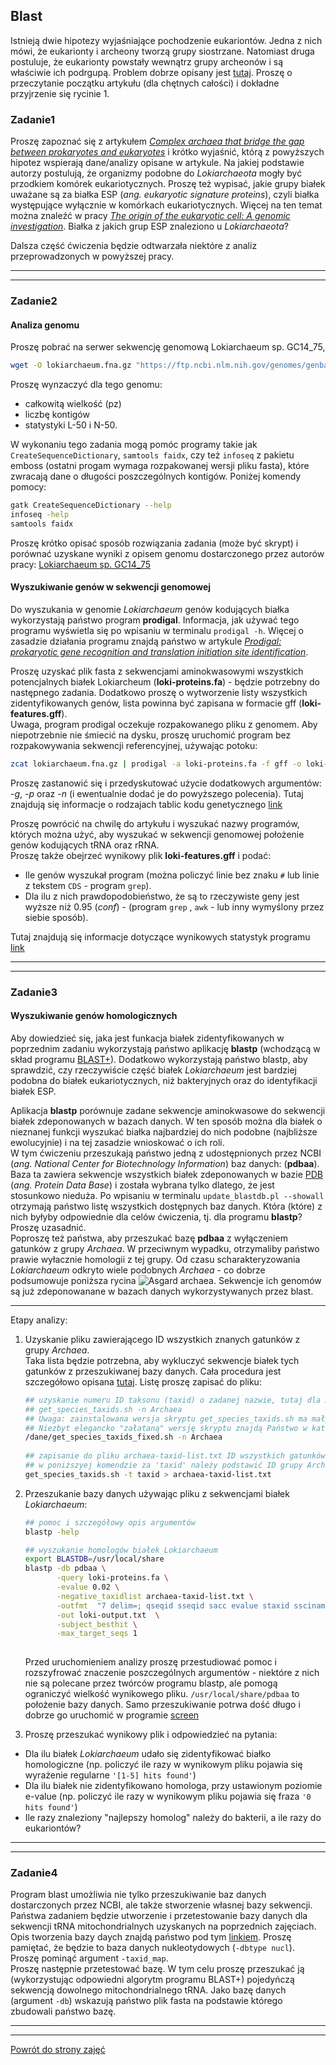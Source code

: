## Blast  

Istnieją dwie hipotezy wyjaśniające pochodzenie eukariontów. Jedna z nich mówi, że eukarionty i archeony tworzą grupy siostrzane. Natomiast druga postuluje, że eukarionty powstały wewnątrz grupy archeonów i są właściwie ich podrgupą. Problem dobrze opisany jest [tutaj](https://rdcu.be/d5feQ). Proszę o przeczytanie początku artykułu (dla chętnych całości) i dokładne przyjrzenie się rycinie 1.  
  
### Zadanie1  
Proszę zapoznać się z artykułem
 [*Complex archaea that bridge the gap between prokaryotes and eukaryotes*](https://www.ncbi.nlm.nih.gov/pmc/articles/PMC4444528/) 
 i krótko wyjaśnić, którą z powyższych hipotez wspierają dane/analizy opisane w artykule. Na jakiej podstawie autorzy postulują, że organizmy podobne do *Lokiarchaeota* mogły być przodkiem komórek eukariotycznych. Proszę też wypisać, jakie grupy białek uważane są za białka ESP (*ang. eukaryotic signature proteins*), czyli białka 
występujące wyłącznie w komórkach eukariotycznych. Więcej na ten temat można znaleźć w pracy
 [*The origin of the eukaryotic cell: A genomic investigation*](https://www.ncbi.nlm.nih.gov/pmc/articles/PMC122206/). Białka z jakich grup ESP znaleziono u *Lokiarchaeota*?    

 Dalsza część ćwiczenia będzie odtwarzała niektóre z analiz przeprowadzonych w powyższej pracy.    
     
***
***

### Zadanie2  
#### Analiza genomu  

Proszę pobrać na serwer sekwencję genomową Lokiarchaeum sp. GC14_75,   
```bash
wget -O lokiarchaeum.fna.gz "https://ftp.ncbi.nlm.nih.gov/genomes/genbank/archaea/Candidatus_Lokiarchaeum_sp._GC14_75/latest_assembly_versions/GCA_000986845.1_ASM98684v1/GCA_000986845.1_ASM98684v1_genomic.fna.gz"
```
Proszę wynzaczyć dla tego genomu:
* całkowitą wielkość (pz)  
* liczbę kontigów 
* statystyki L-50 i N-50. 

W wykonaniu tego zadania mogą pomóc programy takie jak `CreateSequenceDictionary`, `samtools faidx`, czy też `infoseq` z pakietu emboss (ostatni progam wymaga rozpakowanej wersji pliku fasta), które zwracają dane o długości poszczególnych kontigów. Poniżej komendy pomocy:  

```bash
gatk CreateSequenceDictionary --help 
infoseq -help 
samtools faidx
```
Proszę krótko opisać sposób rozwiązania zadania (może być skrypt) i porównać uzyskane wyniki z  opisem genomu dostarczonego przez autorów pracy: [Lokiarchaeum sp. GC14_75](https://ftp.ncbi.nlm.nih.gov/genomes/genbank/archaea/Candidatus_Lokiarchaeum_sp._GC14_75/latest_assembly_versions/GCA_000986845.1_ASM98684v1/GCA_000986845.1_ASM98684v1_assembly_stats.txt)   

#### Wyszukiwanie genów w sekwencji genomowej
Do wyszukania w genomie *Lokiarchaeum* genów kodujących białka wykorzystają państwo program **prodigal**. Informacja, jak używać tego programu wyświetla się po wpisaniu w terminalu `prodigal -h`. 
 Więcej o zasadzie działania programu znajdą państwo w artykule [*Prodigal: prokaryotic gene recognition and translation initiation site identification*](https://www.ncbi.nlm.nih.gov/pmc/articles/PMC2848648/).
    
 Proszę uzyskać plik fasta z sekwencjami aminokwasowymi wszystkich potencjalnych białek
  Lokiarcheum (**loki-proteins.fa**) - będzie potrzebny do następnego zadania.
 Dodatkowo proszę o wytworzenie listy wszystkich zidentyfikowanych genów, lista powinna być zapisana w formacie gff (**loki-features.gff**).   
 Uwaga, program prodigal oczekuje rozpakowanego pliku z genomem. Aby niepotrzebnie nie śmiecić na dysku, proszę uruchomić
  program bez rozpakowywania sekwencji referencyjnej, używając potoku:  
 ```bash
zcat lokiarchaeum.fna.gz | prodigal -a loki-proteins.fa -f gff -o loki-features.gff
```  
Proszę zastanowić się i przedyskutować użycie dodatkowych argumentów: *-g*, *-p* oraz *-n* (i ewentualnie dodać je do powyższego polecenia).
 Tutaj znajdują się  informacje o rodzajach tablic kodu genetycznego [link](https://www.ncbi.nlm.nih.gov/Taxonomy/Utils/wprintgc.cgi)   
 
 Proszę powrócić na chwilę do artykułu i wyszukać nazwy programów, których można użyć, aby wyszukać w sekwencji genomowej położenie genów
  kodujących tRNA oraz rRNA.   
  Proszę także obejrzeć wynikowy plik **loki-features.gff** i podać:  
  * Ile genów wyszukał program (można policzyć linie bez znaku `#` lub linie z tekstem `CDS` - program `grep`). 
  * Dla ilu z nich prawdopodobieństwo, że są to rzeczywiste geny jest wyższe niż 0.95 (*conf*) - 
  (program `grep` , `awk` - lub inny wymyślony przez siebie sposób).   
  
  Tutaj znajdują się informacje dotyczące
   wynikowych statystyk programu [link](https://github.com/hyattpd/prodigal/wiki/understanding-the-prodigal-output)  
 
 ***
 ***
  
 ### Zadanie3
 #### Wyszukiwanie genów homologicznych  
 Aby dowiedzieć się, jaka jest funkacja białek zidentyfikowanych w poprzednim zadaniu wykorzystają państwo aplikację **blastp** 
 (wchodzącą w skład programu [BLAST+](https://bmcbioinformatics.biomedcentral.com/articles/10.1186/1471-2105-10-421)). Dodatkowo
 wykorzystają państwo blastp, aby sprawdzić, czy rzeczywiście część białek *Lokiarchaeum* jest 
 bardziej podobna do białek eukariotycznych, niż bakteryjnych oraz do identyfikacji białek ESP.   
  
 Aplikacja **blastp** porównuje zadane sekwencje aminokwasowe do sekwencji białek zdeponowanych w bazach danych. W ten sposób można dla 
 białek o nieznanej funkcji wyszukać białka najbardziej do nich podobne (najbliższe ewolucyjnie) i na tej zasadzie 
 wnioskować o ich roli.  
 W tym ćwiczeniu przeszukają państwo jedną z udostępnionych przez NCBI 
 (*ang. National Center for Biotechnology Information*) baz danych: (**pdbaa**). Baza ta zawiera sekwencje wszystkich białek 
 zdeponowanych w bazie [PDB](https://www.rcsb.org/) (*ang. Protein Data Base*) i została wybrana tylko dlatego, że jest stosunkowo nieduża.
 Po wpisaniu w terminalu `update_blastdb.pl --showall` otrzymają państwo listę wszystkich dostępnych baz danych.
  Która (które) z nich byłyby odpowiednie dla celów ćwiczenia, tj. dla programu **blastp**? Proszę uzasadnić.   
Poproszę też państwa, aby przeszukać bazę **pdbaa** z wyłączeniem gatunków z grupy *Archaea*. W przeciwnym wypadku, 
otrzymaliby państwo prawie wyłacznie homologii z tej grupy. Od czasu scharakteryzowania *Lokiarchaeum* odkryto wiele podobnych *Archaea* - 
co dobrze podsumowuje poniższa rycina ![](asgard_archaea.png "Asgard archaea"). Sekwencje ich genomów są już zdeponowanane w bazach danych wykorzystywanych przez blast.    
***   
 
 Etapy analizy:  
 1. Uzyskanie pliku zawierającego ID wszystkich znanych gatunków z grupy *Archaea*.   
 Taka lista będzie potrzebna, aby wykluczyć sekwencje białek tych gatunków z przeszukiwanej bazy danych. Cała procedura jest szczegółowo 
 opisana [tutaj](https://www.ncbi.nlm.nih.gov/books/NBK546209/). Listę proszę zapisać do pliku:
    ```bash
    ## uzyskanie numeru ID taksonu (taxid) o zadanej nazwie, tutaj dla Archaea
    ## get_species_taxids.sh -n Archaea
    ## Uwaga: zainstalowana wersja skryptu get_species_taxids.sh ma mały "bug" i nie działa poprawnie.
    ## Niezbyt elegancko "załataną" wersję skryptu znajdą Państwo w katalogu /dane proszę jej użyć:
    /dane/get_species_taxids_fixed.sh -n Archaea
          
    ## zapisanie do pliku archaea-taxid-list.txt ID wszystkich gatunków wchodzących w skład Archaea
    ## w poniższyej komendzie za 'taxid' należy podstawić ID grupy Archaea - ta część działa poprawnie w wersji zainstalowanej 
    get_species_taxids.sh -t taxid > archaea-taxid-list.txt  
    
    ```

 2. Przeszukanie bazy danych używając pliku z sekwencjami białek *Lokiarchaeum*:
     ```bash
    ## pomoc i szczegółowy opis argumentów 
    blastp -help 
    
    ## wyszukanie homologów białek Lokiarchaeum
     export BLASTDB=/usr/local/share
     blastp -db pdbaa \
            -query loki-proteins.fa \
            -evalue 0.02 \
            -negative_taxidlist archaea-taxid-list.txt \
            -outfmt  "7 delim=; qseqid sseqid sacc evalue staxid ssciname scomname sblastname sskingdom stitle" \
            -out loki-output.txt  \
            -subject_besthit \
            -max_target_seqs 1
                    
       ```
    Przed uruchomieniem analizy proszę przestudiować pomoc i rozszyfrować znaczenie poszczególnych argumentów - 
    niektóre z nich nie są polecane przez twórców 
    programu blastp, ale pomogą ograniczyć wielkość wynikowego pliku. `/usr/local/share/pdbaa` to położenie bazy danych. 
    Samo przeszukiwanie potrwa dość długo i dobrze go uruchomić w programie [screen](https://github.com/genomika-2020/genomika/blob/master/README.md#program-screen)
    
3. Proszę przeszukać wynikowy plik i odpowiedzieć na pytania:  
 * Dla ilu białek *Lokiarchaeum* udało się zidentyfikować białko homologiczne
   (np. policzyć ile razy w wynikowym pliku pojawia się wyrażenie regularne `'[1-5] hits found'`)  
 * Dla ilu białek nie zidentyfikowano homologa, przy ustawionym poziomie e-value 
  (np. policzyć ile razy w wynikowym pliku pojawia się fraza `'0 hits found'`)
 * Ile razy znaleziony "najlepszy homolog" należy do bakterii, a ile razy do eukariontów?  
       
  ***
 ***
 ### Zadanie4  
 Program blast umożliwia nie tylko przeszukiwanie baz danych dostarczonych przez NCBI, ale także stworzenie własnej bazy sekwencji. Państwa zadaniem będzie utworzenie i przetestowanie bazy danych dla sekwencji tRNA mitochondrialnych uzyskanych na poprzednich zajęciach.  
  Opis tworzenia bazy daych znajdą państwo pod tym [linkiem](https://www.ncbi.nlm.nih.gov/books/NBK569841/). Proszę pamiętać, że będzie to baza danych nukleotydowych (`-dbtype nucl`). Proszę pominąć argument `-taxid_map`.    
  Proszę następnie przetestować bazę. W tym celu proszę przeszukać ją (wykorzystując odpowiedni algorytm programu BLAST+) pojedyńczą sekwencją dowolnego mitochondrialnego tRNA. Jako bazę danych (argument `-db`) wskazują państwo plik fasta na podstawie którego zbudowali państwo bazę.  
 
 ***
 ***
 [Powrót do strony zajęć](https://github.com/genomika-2020/genomika/blob/master/README.md) 
 
